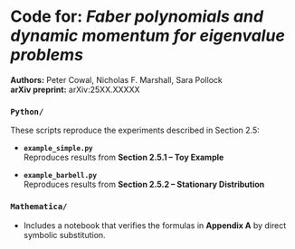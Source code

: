 # Code for: *Faber polynomials and dynamic momentum for eigenvalue problems*  
**Authors:** Peter Cowal, Nicholas F. Marshall, Sara Pollock  
**arXiv preprint:** arXiv:25XX.XXXXX

### `Python/`
These scripts reproduce the experiments described in Section 2.5:

- **`example_simple.py`**  
  Reproduces results from **Section 2.5.1 – Toy Example**

- **`example_barbell.py`**  
  Reproduces results from **Section 2.5.2 – Stationary Distribution**

### `Mathematica/` 
- Includes a notebook that verifies the formulas in **Appendix A** by direct symbolic substitution.
